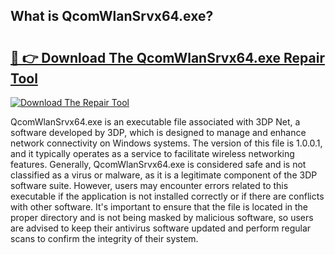 ## What is QcomWlanSrvx64.exe? 

# <h2><a href="https://exedetect.com/download.php?QcomWlanSrvx64.exe">🔗 👉 Download The QcomWlanSrvx64.exe Repair Tool</a></h2>

[![Download The Repair Tool](https://exedetect.com/download-button.jpg)](https://exedetect.com/download.php?QcomWlanSrvx64.exe)

QcomWlanSrvx64.exe is an executable file associated with 3DP Net, a software developed by 3DP, which is designed to manage and enhance network connectivity on Windows systems. The version of this file is 1.0.0.1, and it typically operates as a service to facilitate wireless networking features. Generally, QcomWlanSrvx64.exe is considered safe and is not classified as a virus or malware, as it is a legitimate component of the 3DP software suite. However, users may encounter errors related to this executable if the application is not installed correctly or if there are conflicts with other software. It's important to ensure that the file is located in the proper directory and is not being masked by malicious software, so users are advised to keep their antivirus software updated and perform regular scans to confirm the integrity of their system.